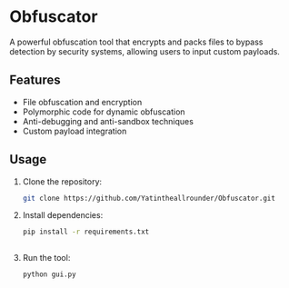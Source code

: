 # Obfuscator
 A powerful obfuscation tool that encrypts and packs files to bypass detection by security systems, allowing users to input custom payloads.

## Features
- File obfuscation and encryption
- Polymorphic code for dynamic obfuscation
- Anti-debugging and anti-sandbox techniques
- Custom payload integration

## Usage
1. Clone the repository:  
   ```bash
   git clone https://github.com/Yatintheallrounder/Obfuscator.git

2. Install dependencies:
   ```bash
   pip install -r requirements.txt
 
3. Run the tool:
   ```bash
   python gui.py

